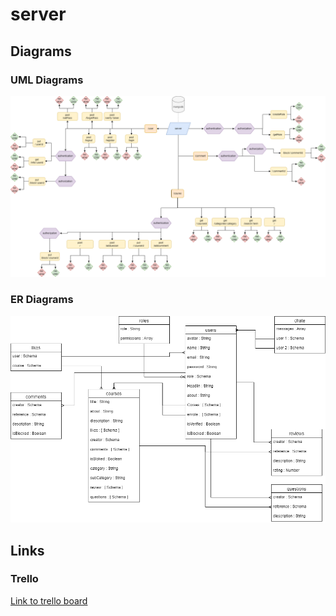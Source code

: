 # server

## Diagrams

### UML Diagrams

 <img src="./server-UML.drawio.png" alt="UML Diagram" />

### ER Diagrams

 <img src="./ER-digram.drawio.png" alt="ER Diagram" />

## Links

### Trello

[Link to trello board](https://trello.com/mbprojectmohammedalmuziny)
